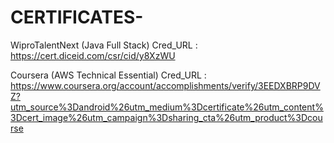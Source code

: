 # CERTIFICATES-
WiproTalentNext (Java Full Stack)
Cred_URL : https://cert.diceid.com/csr/cid/y8XzWU

Coursera (AWS Technical Essential)
Cred_URL : https://www.coursera.org/account/accomplishments/verify/3EEDXBRP9DVZ?utm_source%3Dandroid%26utm_medium%3Dcertificate%26utm_content%3Dcert_image%26utm_campaign%3Dsharing_cta%26utm_product%3Dcourse
